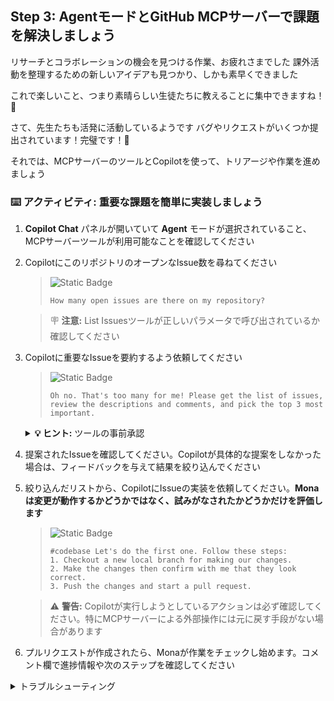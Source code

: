 ## Step 3: AgentモードとGitHub MCPサーバーで課題を解決しましょう

リサーチとコラボレーションの機会を見つける作業、お疲れさまでした
課外活動を整理するための新しいアイデアも見つかり、しかも素早くできました

これで楽しいこと、つまり素晴らしい生徒たちに教えることに集中できますね！🌱

さて、先生たちも活発に活動しているようです
バグやリクエストがいくつか提出されています！完璧です！🚀

それでは、MCPサーバーのツールとCopilotを使って、トリアージや作業を進めましょう

### :keyboard: アクティビティ: 重要な課題を簡単に実装しましょう

1. **Copilot Chat** パネルが開いていて **Agent** モードが選択されていること、MCPサーバーツールが利用可能なことを確認してください

1. CopilotにこのリポジトリのオープンなIssue数を尋ねてください

   > ![Static Badge](https://img.shields.io/badge/-Prompt-text?style=social&logo=github%20copilot)
   >
   > ```prompt
   > How many open issues are there on my repository?
   > ```

   > 🪧 **注意:** List Issuesツールが正しいパラメータで呼び出されているか確認してください

1. Copilotに重要なIssueを要約するよう依頼してください

   > ![Static Badge](https://img.shields.io/badge/-Prompt-text?style=social&logo=github%20copilot)
   >
   > ```prompt
   > Oh no. That's too many for me! Please get the list of issues,
   > review the descriptions and comments, and pick the top 3 most important.
   > ```

   <details>
   <summary> <b> 💡 ヒント:</b> ツールの事前承認</summary><br/>

   Copilotがツールを頻繁に使う場合、会話セッション中は事前に許可を与えることができます

   <img width="350" src="https://github.com/user-attachments/assets/d741191e-4d98-489d-92d2-f1069fd6c34e"/>

   </details>

1. 提案されたIssueを確認してください。Copilotが具体的な提案をしなかった場合は、フィードバックを与えて結果を絞り込んでください

1. 絞り込んだリストから、CopilotにIssueの実装を依頼してください。**Monaは変更が動作するかどうかではなく、試みがなされたかどうかだけを評価します**

   > ![Static Badge](https://img.shields.io/badge/-Prompt-text?style=social&logo=github%20copilot)
   >
   > ```prompt
   > #codebase Let's do the first one. Follow these steps:
   > 1. Checkout a new local branch for making our changes.
   > 2. Make the changes then confirm with me that they look correct.
   > 3. Push the changes and start a pull request.
   > ```

   > ⚠️ **警告:** Copilotが実行しようとしているアクションは必ず確認してください。特にMCPサーバーによる外部操作には元に戻す手段がない場合があります

1. プルリクエストが作成されたら、Monaが作業をチェックし始めます。コメント欄で進捗情報や次のステップを確認してください

<details>
<summary>トラブルシューティング</summary><br/>

- ツールがリクエストされない場合は、MCPの設定が正しいか確認してください
- Copilotが結果を取得できない場合は、このCodespaceのトークンまたは適切な権限を持つPersonal Access Token（PAT）を使っているか確認してください。デフォルトでは、このリポジトリにのみアクセス権があります

</details>
